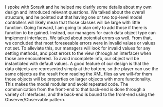 I spoke with Soravit and he helped me clarify some details about my own design and introduced relevant questions.
We talked about the overall structure, and he pointed out that having one or two top-level model controllers will likely mean that those classes will be large with little function. Going forward, I am going to plan only to add those if there is function to be gained. Instead, our managers for each data object type can implement interfaces. We talked about potential errors as well. From that, we concluded that most foreseeable errors were in invalid values or values not set. To alleviate this, our managers will look for invalid values for any setting methods, and post errors to the view (through an interface) when those are encountered. To avoid incomplete info, our object will be instantiated with default values. A good feature of our design is that the data objects are represented simply at the bottom, so the player can use the same objects as the result from reading the XML files as we will–for them those objects will be properties on larger objects with more functionality. This makes the model modular and avoid repeated code. The communication from the front-end to that back-end is done through a variety of interfaces, and the back-end is bound to the front-end using the Observer/Observable pattern.
